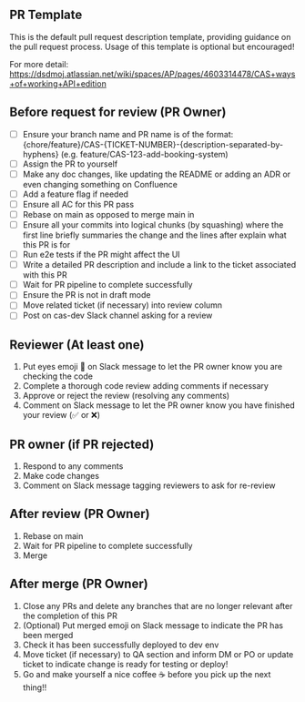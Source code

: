 ## PR Template

This is the default pull request description template, providing guidance on the pull request process. Usage of this
template is optional but encouraged!

For more detail: https://dsdmoj.atlassian.net/wiki/spaces/AP/pages/4603314478/CAS+ways+of+working+API+edition

## Before request for review (PR Owner)

- [ ] Ensure your branch name and PR name is of the format:
  {chore/feature}/CAS-{TICKET-NUMBER}-{description-separated-by-hyphens} (e.g. feature/CAS-123-add-booking-system)
- [ ] Assign the PR to yourself
- [ ] Make any doc changes, like updating the README or adding an ADR or even changing something on Confluence
- [ ] Add a feature flag if needed
- [ ] Ensure all AC for this PR pass
- [ ] Rebase on main as opposed to merge main in
- [ ] Ensure all your commits into logical chunks (by squashing) where the first line briefly summaries the change and
  the lines after explain what this PR is for
- [ ] Run e2e tests if the PR might affect the UI
- [ ] Write a detailed PR description and include a link to the ticket associated with this PR
- [ ] Wait for PR pipeline to complete successfully
- [ ] Ensure the PR is not in draft mode
- [ ] Move related ticket (if necessary) into review column
- [ ] Post on cas-dev Slack channel asking for a review

## Reviewer (At least one)

1. Put eyes emoji 👀 on Slack message to let the PR owner know you are checking the code
2. Complete a thorough code review adding comments if necessary
3. Approve or reject the review (resolving any comments)
4. Comment on Slack message to let the PR owner know you have finished your review (✅ or ❌)

## PR owner (if PR rejected)

1. Respond to any comments
2. Make code changes
3. Comment on Slack message tagging reviewers to ask for re-review

## After review (PR Owner)

1. Rebase on main
2. Wait for PR pipeline to complete successfully
3. Merge

## After merge (PR Owner)

1. Close any PRs and delete any branches that are no longer relevant after the completion of this PR
2. (Optional) Put merged emoji on Slack message to indicate the PR has been merged
3. Check it has been successfully deployed to dev env
4. Move ticket (if necessary) to QA section and inform DM or PO or update ticket to indicate change is ready for testing
   or deploy!
5. Go and make yourself a nice coffee ☕ before you pick up the next thing!!